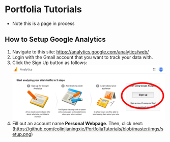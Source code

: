 # Portfolia Tutorials

* Note this is a page in process

## How to Setup Google Analytics

1. Navigate to this site: https://analytics.google.com/analytics/web/
2. Login with the Gmail account that you want to track your data with.
3. Click the Sign Up button as follows: ![Sign Up](https://github.com/colinjianingxie/PortfoliaTutorials/blob/master/imgs/signup.png)
4. Fill out an account name **Personal Webpage**. Then, click next: (https://github.com/colinjianingxie/PortfoliaTutorials/blob/master/imgs/setup.png)
